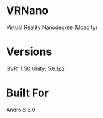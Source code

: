 # VRNano
Virtual Reality Nanodegree (Udacity)

# Versions
GVR: 1.50
Unity: 5.6.1p2

# Built For
Android 6.0